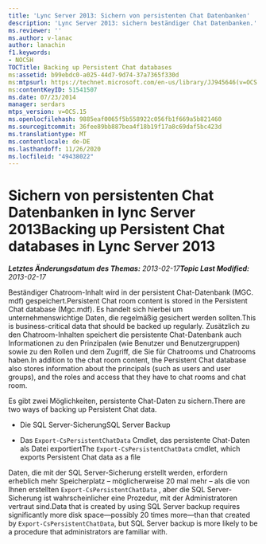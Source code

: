 ```yaml
---
title: 'Lync Server 2013: Sichern von persistenten Chat Datenbanken'
description: 'Lync Server 2013: sichern beständiger Chat Datenbanken.'
ms.reviewer: ''
ms.author: v-lanac
author: lanachin
f1.keywords:
- NOCSH
TOCTitle: Backing up Persistent Chat databases
ms:assetid: b99ebdc0-a025-44d7-9d74-37a7365f330d
ms:mtpsurl: https://technet.microsoft.com/en-us/library/JJ945646(v=OCS.15)
ms:contentKeyID: 51541507
ms.date: 07/23/2014
manager: serdars
mtps_version: v=OCS.15
ms.openlocfilehash: 9885eaf0065f5b558922c056fb1f669a5b821460
ms.sourcegitcommit: 36fee89bb887bea4f18b19f17a8c69daf5bc423d
ms.translationtype: MT
ms.contentlocale: de-DE
ms.lasthandoff: 11/26/2020
ms.locfileid: "49438022"
---
```

# <a name="backing-up-persistent-chat-databases-in-lync-server-2013"></a><span data-ttu-id="d3d34-103">Sichern von persistenten Chat Datenbanken in lync Server 2013</span><span class="sxs-lookup"><span data-stu-id="d3d34-103">Backing up Persistent Chat databases in Lync Server 2013</span></span>

<div data-xmlns="http://www.w3.org/1999/xhtml">

<div class="topic" data-xmlns="http://www.w3.org/1999/xhtml" data-msxsl="urn:schemas-microsoft-com:xslt" data-cs="https://msdn.microsoft.com/">

<div data-asp="https://msdn2.microsoft.com/asp">



</div>

<div id="mainSection">

<div id="mainBody"><span data-ttu-id="d3d34-104">

<span> </span></span><span class="sxs-lookup"><span data-stu-id="d3d34-104">

<span> </span></span></span>

<span data-ttu-id="d3d34-105">_**Letztes Änderungsdatum des Themas:** 2013-02-17_</span><span class="sxs-lookup"><span data-stu-id="d3d34-105">_**Topic Last Modified:** 2013-02-17_</span></span>

<span data-ttu-id="d3d34-106">Beständiger Chatroom-Inhalt wird in der persistent Chat-Datenbank (MGC. mdf) gespeichert.</span><span class="sxs-lookup"><span data-stu-id="d3d34-106">Persistent Chat room content is stored in the Persistent Chat database (Mgc.mdf).</span></span> <span data-ttu-id="d3d34-107">Es handelt sich hierbei um unternehmenswichtige Daten, die regelmäßig gesichert werden sollten.</span><span class="sxs-lookup"><span data-stu-id="d3d34-107">This is business-critical data that should be backed up regularly.</span></span> <span data-ttu-id="d3d34-108">Zusätzlich zu den Chatroom-Inhalten speichert die persistente Chat-Datenbank auch Informationen zu den Prinzipalen (wie Benutzer und Benutzergruppen) sowie zu den Rollen und dem Zugriff, die Sie für Chatrooms und Chatrooms haben.</span><span class="sxs-lookup"><span data-stu-id="d3d34-108">In addition to the chat room content, the Persistent Chat database also stores information about the principals (such as users and user groups), and the roles and access that they have to chat rooms and chat room.</span></span>

<span data-ttu-id="d3d34-109">Es gibt zwei Möglichkeiten, persistente Chat-Daten zu sichern.</span><span class="sxs-lookup"><span data-stu-id="d3d34-109">There are two ways of backing up Persistent Chat data.</span></span>

  - <span data-ttu-id="d3d34-110">Die SQL Server-Sicherung</span><span class="sxs-lookup"><span data-stu-id="d3d34-110">SQL Server Backup</span></span>

  - <span data-ttu-id="d3d34-111">Das `Export-CsPersistentChatData` Cmdlet, das persistente Chat-Daten als Datei exportiert</span><span class="sxs-lookup"><span data-stu-id="d3d34-111">The `Export-CsPersistentChatData` cmdlet, which exports Persistent Chat data as a file</span></span>

<span data-ttu-id="d3d34-112">Daten, die mit der SQL Server-Sicherung erstellt werden, erfordern erheblich mehr Speicherplatz – möglicherweise 20 mal mehr – als die von Ihnen erstellten `Export-CsPersistentChatData` , aber die SQL Server-Sicherung ist wahrscheinlicher eine Prozedur, mit der Administratoren vertraut sind.</span><span class="sxs-lookup"><span data-stu-id="d3d34-112">Data that is created by using SQL Server backup requires significantly more disk space—possibly 20 times more—than that created by `Export-CsPersistentChatData`, but SQL Server backup is more likely to be a procedure that administrators are familiar with.</span></span>

<span data-ttu-id="d3d34-113"></div>

<span> </span>

</div>

</div>

</span><span class="sxs-lookup"><span data-stu-id="d3d34-113"></div>

<span> </span>

</div>

</div>

</span></span></div>

